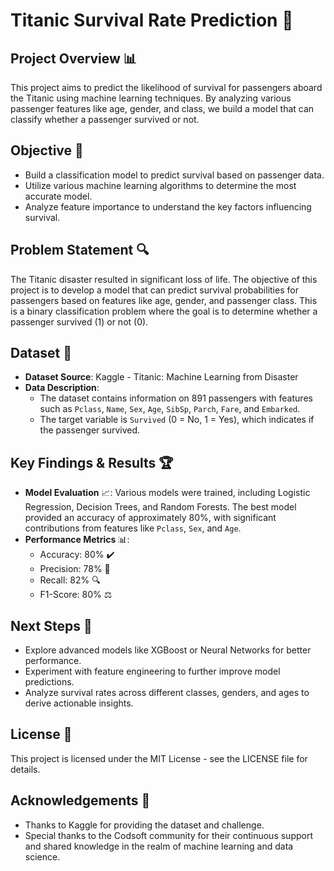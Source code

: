 # Titanic Survival Rate Prediction 🚢

## Project Overview 📊

This project aims to predict the likelihood of survival for passengers aboard the Titanic using machine learning techniques. By analyzing various passenger features like age, gender, and class, we build a model that can classify whether a passenger survived or not.

## Objective 🎯

- Build a classification model to predict survival based on passenger data.
- Utilize various machine learning algorithms to determine the most accurate model.
- Analyze feature importance to understand the key factors influencing survival.

## Problem Statement 🔍

The Titanic disaster resulted in significant loss of life. The objective of this project is to develop a model that can predict survival probabilities for passengers based on features like age, gender, and passenger class. This is a binary classification problem where the goal is to determine whether a passenger survived (1) or not (0).

## Dataset 📂

- **Dataset Source**: Kaggle - Titanic: Machine Learning from Disaster
- **Data Description**: 
    - The dataset contains information on 891 passengers with features such as `Pclass`, `Name`, `Sex`, `Age`, `SibSp`, `Parch`, `Fare`, and `Embarked`.
    - The target variable is `Survived` (0 = No, 1 = Yes), which indicates if the passenger survived.

## Key Findings & Results 🏆

- **Model Evaluation** 📈: Various models were trained, including Logistic Regression, Decision Trees, and Random Forests. The best model provided an accuracy of approximately 80%, with significant contributions from features like `Pclass`, `Sex`, and `Age`.
- **Performance Metrics** 📊:
  - Accuracy: 80% ✔️
  - Precision: 78% 🎯
  - Recall: 82% 🔍
  - F1-Score: 80% ⚖️

## Next Steps 🔧

- Explore advanced models like XGBoost or Neural Networks for better performance.
- Experiment with feature engineering to further improve model predictions.
- Analyze survival rates across different classes, genders, and ages to derive actionable insights.

## License 📜

This project is licensed under the MIT License - see the LICENSE file for details.

## Acknowledgements 🙏

- Thanks to Kaggle for providing the dataset and challenge.
- Special thanks to the Codsoft community for their continuous support and shared knowledge in the realm of machine learning and data science.
